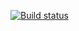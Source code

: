 [![Build status](https://ci.appveyor.com/api/projects/status/f8vggvs91ahwarh8?svg=true)](https://ci.appveyor.com/project/MAGZSIM/patterntwo)